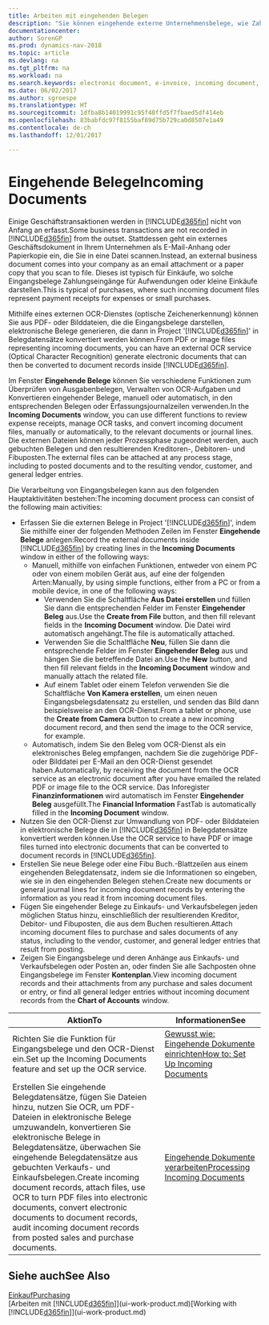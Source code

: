 ```yaml
---
title: Arbeiten mit eingehenden Belegen
description: "Sie können eingehende externe Unternehmensbelege, wie Zahlungseingänge oder PDF-Dateien verwalten, OCR-Aufgaben verwalten und Dateien in elektronische Belege und Datensätze in Dynamics NAV umwandeln."
documentationcenter: 
author: SorenGP
ms.prod: dynamics-nav-2018
ms.topic: article
ms.devlang: na
ms.tgt_pltfrm: na
ms.workload: na
ms.search.keywords: electronic document, e-invoice, incoming document, OCR, ecommerce, document exchange, import invoice
ms.date: 06/02/2017
ms.author: sgroespe
ms.translationtype: HT
ms.sourcegitcommit: 1dfba8b14019991c95f40ffd5f7fbaed5df414eb
ms.openlocfilehash: 83babfdc97f8155baf89d75b729ca0d8507e1a49
ms.contentlocale: de-ch
ms.lasthandoff: 12/01/2017

---
```

# <a name="incoming-documents"></a><span data-ttu-id="a1616-103">Eingehende Belege</span><span class="sxs-lookup"><span data-stu-id="a1616-103">Incoming Documents</span></span>
<span data-ttu-id="a1616-104">Einige Geschäftstransaktionen werden in [!INCLUDE[d365fin](includes/d365fin_md.md)] nicht von Anfang an erfasst.</span><span class="sxs-lookup"><span data-stu-id="a1616-104">Some business transactions are not recorded in [!INCLUDE[d365fin](includes/d365fin_md.md)] from the outset.</span></span> <span data-ttu-id="a1616-105">Stattdessen geht ein externes Geschäftsdokument in Ihrem Unternehmen als E-Mail-Anhang oder Papierkopie ein, die Sie in eine Datei scannen.</span><span class="sxs-lookup"><span data-stu-id="a1616-105">Instead, an external business document comes into your company as an email attachment or a paper copy that you scan to file.</span></span> <span data-ttu-id="a1616-106">Dieses ist typisch für Einkäufe, wo solche Eingangsbelege Zahlungseingänge für Aufwendungen oder kleine Einkäufe darstellen.</span><span class="sxs-lookup"><span data-stu-id="a1616-106">This is typical of purchases, where such incoming document files represent payment receipts for expenses or small purchases.</span></span>

<span data-ttu-id="a1616-107">Mithilfe eines externen OCR-Dienstes (optische Zeichenerkennung) können Sie aus PDF- oder Bilddateien, die die Eingangsbelege darstellen, elektronische Belege generieren, die dann in Project '[!INCLUDE[d365fin](includes/d365fin_md.md)]' in Belegdatensätze konvertiert werden können.</span><span class="sxs-lookup"><span data-stu-id="a1616-107">From PDF or image files representing incoming documents, you can have an external OCR service (Optical Character Recognition) generate electronic documents that can then be converted to document records inside [!INCLUDE[d365fin](includes/d365fin_md.md)].</span></span>

<span data-ttu-id="a1616-108">Im Fenster **Eingehende Belege** können Sie verschiedene Funktionen zum Überprüfen von Ausgabenbelegen, Verwalten von OCR-Aufgaben und Konvertieren eingehender Belege, manuell oder automatisch, in den entsprechenden Belegen oder Erfassungsjournalzeilen verwenden.</span><span class="sxs-lookup"><span data-stu-id="a1616-108">In the **Incoming Documents** window, you can use different functions to review expense receipts, manage OCR tasks, and convert incoming document files, manually or automatically, to the relevant documents or journal lines.</span></span> <span data-ttu-id="a1616-109">Die externen Dateien können jeder Prozessphase zugeordnet werden, auch gebuchten Belegen und den resultierenden Kreditoren-, Debitoren- und Fibuposten.</span><span class="sxs-lookup"><span data-stu-id="a1616-109">The external files can be attached at any process stage, including to posted documents and to the resulting vendor, customer, and general ledger entries.</span></span>

<span data-ttu-id="a1616-110">Die Verarbeitung von Eingangsbelegen kann aus den folgenden Hauptaktivitäten bestehen:</span><span class="sxs-lookup"><span data-stu-id="a1616-110">The incoming document process can consist of the following main activities:</span></span>

* <span data-ttu-id="a1616-111">Erfassen Sie die externen Belege in Project '[!INCLUDE[d365fin](includes/d365fin_md.md)]', indem Sie mithilfe einer der folgenden Methoden Zeilen im Fenster **Eingehende Belege** anlegen:</span><span class="sxs-lookup"><span data-stu-id="a1616-111">Record the external documents inside [!INCLUDE[d365fin](includes/d365fin_md.md)] by creating lines in the **Incoming Documents** window in either of the following ways:</span></span>
  * <span data-ttu-id="a1616-112">Manuell, mithilfe von einfachen Funktionen, entweder von einem PC oder von einem mobilen Gerät aus, auf eine der folgenden Arten:</span><span class="sxs-lookup"><span data-stu-id="a1616-112">Manually, by using simple functions, either from a PC or from a mobile device, in one of the following ways:</span></span>
    * <span data-ttu-id="a1616-113">Verwenden Sie die Schaltfläche **Aus Datei erstellen** und füllen Sie dann die entsprechenden Felder im Fenster **Eingehender Beleg** aus.</span><span class="sxs-lookup"><span data-stu-id="a1616-113">Use the **Create from File** button, and then fill relevant fields in the **Incoming Document** window.</span></span> <span data-ttu-id="a1616-114">Die Datei wird automatisch angehängt.</span><span class="sxs-lookup"><span data-stu-id="a1616-114">The file is automatically attached.</span></span>  
    * <span data-ttu-id="a1616-115">Verwenden Sie die Schaltfläche **Neu**, füllen Sie dann die entsprechende Felder im Fenster **Eingehender Beleg** aus und hängen Sie die betreffende Datei an.</span><span class="sxs-lookup"><span data-stu-id="a1616-115">Use the **New** button, and then fill relevant fields in the **Incoming Document** window and manually attach the related file.</span></span>
    * <span data-ttu-id="a1616-116">Auf einem Tablet oder einem Telefon verwenden Sie die Schaltfläche **Von Kamera erstellen**, um einen neuen Eingangsbelegsdatensatz zu erstellen, und senden das Bild dann beispielsweise an den OCR-Dienst.</span><span class="sxs-lookup"><span data-stu-id="a1616-116">From a tablet or phone, use the **Create from Camera** button to create a new incoming document record, and then send the image to the OCR service, for example.</span></span>
  * <span data-ttu-id="a1616-117">Automatisch, indem Sie den Beleg vom OCR-Dienst als ein elektronisches Beleg empfangen, nachdem Sie die zugehörige PDF- oder Bilddatei per E-Mail an den OCR-Dienst gesendet haben.</span><span class="sxs-lookup"><span data-stu-id="a1616-117">Automatically, by receiving the document from the OCR service as an electronic document after you have emailed the related PDF or image file to the OCR service.</span></span> <span data-ttu-id="a1616-118">Das Inforegister **Finanzinformationen** wird automatisch im Fenster **Eingehender Beleg** ausgefüllt.</span><span class="sxs-lookup"><span data-stu-id="a1616-118">The **Financial Information** FastTab is automatically filled in the **Incoming Document** window.</span></span>
* <span data-ttu-id="a1616-119">Nutzen Sie den OCR-Dienst zur Umwandlung von PDF- oder Bilddateien in elektronische Belege die in [!INCLUDE[d365fin](includes/d365fin_md.md)] in Belegdatensätze konvertiert werden können.</span><span class="sxs-lookup"><span data-stu-id="a1616-119">Use the OCR service to have PDF or image files turned into electronic documents that can be converted to document records in [!INCLUDE[d365fin](includes/d365fin_md.md)].</span></span>
* <span data-ttu-id="a1616-120">Erstellen Sie neue Belege oder eine Fibu Buch.-Blattzeilen aus einem eingehenden Belegdatensatz, indem sie die Informationen so eingeben, wie sie in den eingehenden Belegen stehen.</span><span class="sxs-lookup"><span data-stu-id="a1616-120">Create new documents or general journal lines for incoming document records by entering the information as you read it from incoming document files.</span></span>
* <span data-ttu-id="a1616-121">Fügen Sie eingehender Belege zu Einkaufs- und Verkaufsbelegen jeden möglichen Status hinzu, einschließlich der resultierenden Kreditor, Debitor- und Fibuposten, die aus dem Buchen resultieren.</span><span class="sxs-lookup"><span data-stu-id="a1616-121">Attach incoming document files to purchase and sales documents of any status, including to the vendor, customer, and general ledger entries that result from posting.</span></span>
* <span data-ttu-id="a1616-122">Zeigen Sie Eingangsbelege und deren Anhänge aus Einkaufs- und Verkaufsbelegen oder Posten an, oder finden Sie alle Sachposten ohne Eingangsbelege im Fenster **Kontenplan**.</span><span class="sxs-lookup"><span data-stu-id="a1616-122">View incoming document records and their attachments from any purchase and sales document or entry, or find all general ledger entries without incoming document records from the **Chart of Accounts** window.</span></span>

| <span data-ttu-id="a1616-123">Aktion</span><span class="sxs-lookup"><span data-stu-id="a1616-123">To</span></span> | <span data-ttu-id="a1616-124">Informationen</span><span class="sxs-lookup"><span data-stu-id="a1616-124">See</span></span> |
| --- | --- |
| <span data-ttu-id="a1616-125">Richten Sie die Funktion für Eingangsbelege und den OCR-Dienst ein.</span><span class="sxs-lookup"><span data-stu-id="a1616-125">Set up the Incoming Documents feature and set up the OCR service.</span></span> |[<span data-ttu-id="a1616-126">Gewusst wie: Eingehende Dokumente einrichten</span><span class="sxs-lookup"><span data-stu-id="a1616-126">How to: Set Up Incoming Documents</span></span>](across-how-setup-income-documents.md) |
| <span data-ttu-id="a1616-127">Erstellen Sie eingehende Belegdatensätze, fügen Sie Dateien hinzu, nutzen Sie OCR, um PDF-Dateien in elektronische Belege umzuwandeln, konvertieren Sie elektronische Belege in Belegdatensätze, überwachen Sie eingehende Belegdatensätze aus gebuchten Verkaufs- und Einkaufsbelegen.</span><span class="sxs-lookup"><span data-stu-id="a1616-127">Create incoming document records, attach files, use OCR to turn PDF files into electronic documents, convert electronic documents to document records, audit incoming document records from posted sales and purchase documents.</span></span> |[<span data-ttu-id="a1616-128">Eingehende Dokumente verarbeiten</span><span class="sxs-lookup"><span data-stu-id="a1616-128">Processing Incoming Documents</span></span>](across-process-income-documents.md) |

## <a name="see-also"></a><span data-ttu-id="a1616-129">Siehe auch</span><span class="sxs-lookup"><span data-stu-id="a1616-129">See Also</span></span>
[<span data-ttu-id="a1616-130">Einkauf</span><span class="sxs-lookup"><span data-stu-id="a1616-130">Purchasing</span></span>](purchasing-manage-purchasing.md)  
<span data-ttu-id="a1616-131">[Arbeiten mit [!INCLUDE[d365fin](includes/d365fin_md.md)]](ui-work-product.md)</span><span class="sxs-lookup"><span data-stu-id="a1616-131">[Working with [!INCLUDE[d365fin](includes/d365fin_md.md)]](ui-work-product.md)</span></span>

